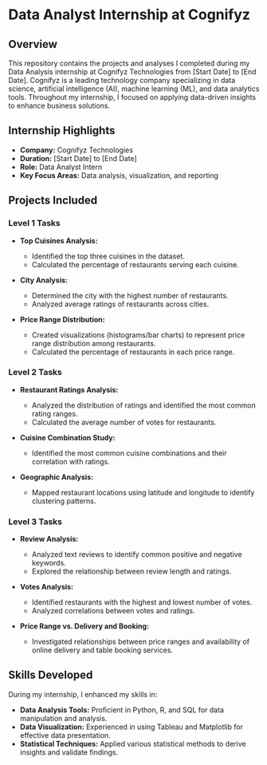 # Data Analyst Internship at Cognifyz

## Overview
This repository contains the projects and analyses I completed during my Data Analysis internship at Cognifyz Technologies from [Start Date] to [End Date]. Cognifyz is a leading technology company specializing in data science, artificial intelligence (AI), machine learning (ML), and data analytics tools. Throughout my internship, I focused on applying data-driven insights to enhance business solutions.

## Internship Highlights
- **Company:** Cognifyz Technologies
- **Duration:** [Start Date] to [End Date]
- **Role:** Data Analyst Intern
- **Key Focus Areas:** Data analysis, visualization, and reporting

## Projects Included
### Level 1 Tasks
- **Top Cuisines Analysis:** 
  - Identified the top three cuisines in the dataset.
  - Calculated the percentage of restaurants serving each cuisine.

- **City Analysis:**
  - Determined the city with the highest number of restaurants.
  - Analyzed average ratings of restaurants across cities.

- **Price Range Distribution:**
  - Created visualizations (histograms/bar charts) to represent price range distribution among restaurants.
  - Calculated the percentage of restaurants in each price range.

### Level 2 Tasks
- **Restaurant Ratings Analysis:**
  - Analyzed the distribution of ratings and identified the most common rating ranges.
  - Calculated the average number of votes for restaurants.

- **Cuisine Combination Study:**
  - Identified the most common cuisine combinations and their correlation with ratings.

- **Geographic Analysis:**
  - Mapped restaurant locations using latitude and longitude to identify clustering patterns.

### Level 3 Tasks
- **Review Analysis:**
  - Analyzed text reviews to identify common positive and negative keywords.
  - Explored the relationship between review length and ratings.

- **Votes Analysis:**
  - Identified restaurants with the highest and lowest number of votes.
  - Analyzed correlations between votes and ratings.

- **Price Range vs. Delivery and Booking:**
  - Investigated relationships between price ranges and availability of online delivery and table booking services.

## Skills Developed
During my internship, I enhanced my skills in:
- **Data Analysis Tools:** Proficient in Python, R, and SQL for data manipulation and analysis.
- **Data Visualization:** Experienced in using Tableau and Matplotlib for effective data presentation.
- **Statistical Techniques:** Applied various statistical methods to derive insights and validate findings.
